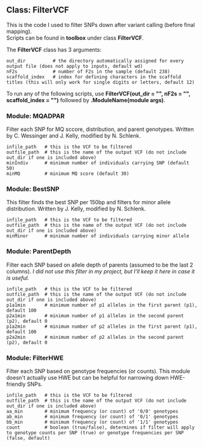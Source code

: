 ## Class: FilterVCF

This is the code I used to filter SNPs down after variant calling (before final mapping).   
Scripts can be found in **toolbox** under class **FilterVCF**.

The **FilterVCF** class has 3 arguments:
```{}
out_dir          # the directory automatically assigned for every output file (does not apply to inputs, default wd)
nF2s             # number of F2s in the sample (default 238)
scaffold_index   # index for defining characters in the scaffold titles (this will only work for single digits or letters, default 12)
```

To run any of the following scripts, use **FilterVCF(out_dir = "", nF2s = "", scaffold_index = "")** followed by **.ModuleName(module args)**.

### Module: MQADPAR
Filter each SNP for MQ sccore, distribution, and parent genotypes. Written by C. Wessinger and J. Kelly, modified by N. Schlenk.

```{}
infile_path   # this is the VCF to be filtered 
outfile_path  # this is the name of the output VCF (do not include out_dir if one is included above)
minIndiv      # minimum number of individuals carrying SNP (default 50)
minMQ         # minimum MQ score (default 30)
```

### Module: BestSNP
This filter finds the best SNP per 150bp and filters for minor allele distribution. Written by J. Kelly, modified by N. Schlenk.

```{}
infile_path   # this is the VCF to be filtered
outfile_path  # this is the name of the output VCF (do not include out_dir if one is included above)
minMinor      # minimum number of individuals carrying minor allele
```

### Module: ParentDepth
Filter each SNP based on allele depth of parents (assumed to be the last 2 columns). *I did not use this filter in my project, but I'll keep it here in case it is useful.*
```{}
infile_path   # this is the VCF to be filtered
outfile_path  # this is the name of the output VCF (do not include out_dir if one is included above)
p1a1min       # minimum number of p1 alleles in the first parent (p1), default 100
p2a1min       # minimum number of p1 alleles in the second parent (p2), default 0
p1a2min       # minimum number of p2 alleles in the first parent (p1), default 100
p2a2min       # minimum number of p2 alleles in the second parent (p2), default 0
```

### Module: FilterHWE
Filter each SNP based on genotype frequencies (or counts). This module doesn't actually use HWE but can be helpful for narrowing down HWE-friendly SNPs.
```{}
infile_path   # this is the VCF to be filtered
outfile_path  # this is the name of the output VCF (do not include out_dir if one is included above)
aa_min        # minimum frequency (or count) of '0/0' genotypes
ab_min        # minimum frequency (or count) of '0/1' genotypes
bb_min        # minimum frequency (or count) of '1/1' genotypes
count         # boolean (true/false), determines if filter will apply to genotype counts per SNP (true) or genotype frequencies per SNP (false, default)
```
